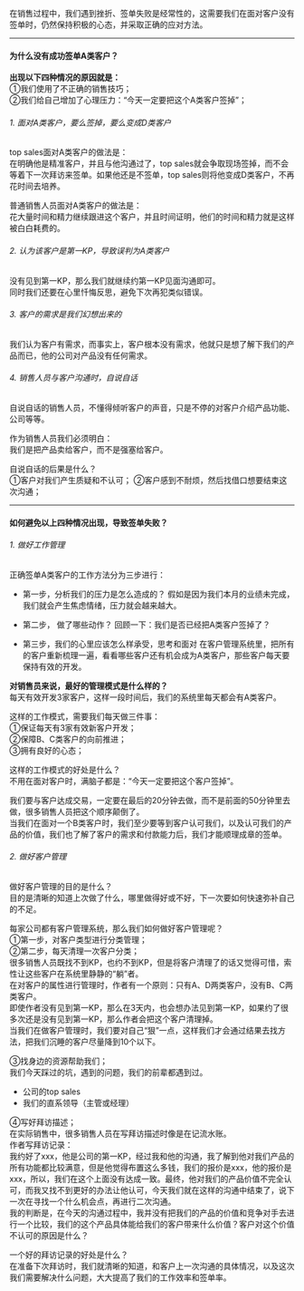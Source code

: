 在销售过程中，我们遇到挫折、签单失败是经常性的，这需要我们在面对客户没有签单时，仍然保持积极的心态，并采取正确的应对方法。      
      
****
#### 为什么没有成功签单A类客户？
**出现以下四种情况的原因就是：**       
①我们使用了不正确的销售技巧；           
②我们给自己增加了心理压力：“今天一定要把这个A类客户签掉”；             
        
###### 1. 面对A类客户，要么签掉，要么变成D类客户
top sales面对A类客户的做法是：        
在明确他是精准客户，并且与他沟通过了，top sales就会争取现场签掉，而不会等着下一次拜访来签单。如果他还是不签单，top sales则将他变成D类客户，不再花时间去培养。       
            
普通销售人员面对A类客户的做法是：       
花大量时间和精力继续跟进这个客户，并且时间证明，他们的时间和精力就是这样被白白耗费的。        
     
###### 2. 认为该客户是第一KP，导致误判为A类客户
没有见到第一KP，那么我们就继续约第一KP见面沟通即可。       
同时我们还要在心里忏悔反思，避免下次再犯类似错误。         
            
###### 3. 客户的需求是我们幻想出来的
我们认为客户有需求，而事实上，客户根本没有需求，他就只是想了解下我们的产品而已，他的公司对产品没有任何需求。        
     
###### 4. 销售人员与客户沟通时，自说自话
自说自话的销售人员，不懂得倾听客户的声音，只是不停的对客户介绍产品功能、公司等等。   
        
作为销售人员我们必须明白：       
我们是把产品卖给客户，而不是强塞给客户。        
       
自说自话的后果是什么？      
①客户对我们产生质疑和不认可；
②客户感到不耐烦，然后找借口想要结束这次沟通；        
     
*****
#### 如何避免以上四种情况出现，导致签单失败？
###### 1. 做好工作管理
正确签单A类客户的工作方法分为三步进行：        
- 第一步，分析我们的压力是怎么造成的？
假如是因为我们本月的业绩未完成，我们就会产生焦虑情绪，压力就会越来越大。       
       
- 第二步， 做了哪些动作？
回顾一下：我们是否已经把A类客户签掉了？       
       
- 第三步，我们的心里应该怎么样承受，思考和面对
在客户管理系统里，把所有的客户重新梳理一遍，看看哪些客户还有机会成为A类客户，那些客户每天要保持有效的开发。       
      
**对销售员来说，最好的管理模式是什么样的？**       
每天有效开发3家客户，这样一段时间后，我们的系统里每天都会有A类客户。      
        
这样的工作模式，需要我们每天做三件事：       
①保证每天有3家有效新客户开发；       
②保障B、C类客户的向前推进；      
③拥有良好的心态；       
      
这样的工作模式的好处是什么？     
不用在面对客户时，满脑子都是：“今天一定要把这个客户签掉”。    
       
我们要与客户达成交易，一定要在最后的20分钟去做，而不是前面的50分钟里去做，很多销售人员把这个顺序颠倒了。       
当我们在面对一个B类客户时，我们至少要等到客户认可我们，以及认可我们的产品的价值，我们也了解了客户的需求和付款能力后，我们才能顺理成章的签单。      
      
###### 2. 做好客户管理
做好客户管理的目的是什么？    
目的是清晰的知道上次做了什么，哪里做得好或不好，下一次要如何快速弥补自己的不足。       
     
每家公司都有客户管理系统，那么我们如何做好客户管理呢？      
①第一步，对客户类型进行分类管理；       
②第二步，每天清理一次客户分类；       
很多销售人员既找不到KP，也约不到KP，但是将客户清理了的话又觉得可惜，索性让这些客户在系统里静静的“躺”者。         
在对客户的属性进行管理时，作者有一个原则：只有A、D两类客户，没有B、C两类客户。      
即使作者没有见到第一KP，那么在3天内，也会想办法见到第一KP，如果约了很多次还是没有见到第一KP，那么作者会把这个客户清理掉。       
当我们在做客户管理时，我们要对自己“狠”一点，这样我们才会通过结果去找方法，把我们沉睡的客户尽量降到10个以下。        
        
③找身边的资源帮助我们；     
我们今天踩过的坑，遇到的问题，我们的前辈都遇到过。       
- 公司的top sales
- 我们的直系领导（主管或经理）

④写好拜访描述；      
在实际销售中，很多销售人员在写拜访描述时像是在记流水账。       
作者写拜访记录：       
我约好了xxx，他是公司的第一KP，经过我和他的沟通，我了解到他对我们产品的所有功能都比较满意，但是他觉得布置这么多钱，我们的报价是xxx，他的报价是xxx，所以，我们在这个上面没有达成一致。最终，他对我们的产品价值不完全认可，而我又找不到更好的办法让他认可，今天我们就在这样的沟通中结束了，说下一次在寻找一个什么机会点，再进行二次沟通。      
我的判断是，在今天的沟通过程中，我并没有把我们的产品的价值和竞争对手去进行一个比较，我们的这个产品具体能给我们的客户带来什么价值？客户对这个价值不认可的原因是什么？     
      
一个好的拜访记录的好处是什么？     
在准备下次拜访时，我们就清晰的知道，和客户上一次沟通的具体情况，以及这次我们需要解决什么问题，大大提高了我们的工作效率和签单率。